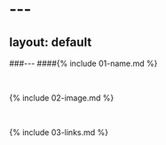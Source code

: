 # ---
## layout: default
###---
####{% include 01-name.md %}

<br>

{% include 02-image.md %}

<br>

{% include 03-links.md %}

